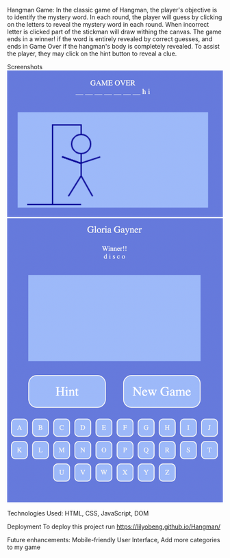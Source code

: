 Hangman Game:
In the classic game of Hangman, the player's objective is to identify the mystery word. In each round, the player will guess by clicking on the letters to reveal the mystery word in each round. When incorrect letter is clicked part of the stickman will draw withing the canvas. The game ends in a winner! if the word is entirely revealed by correct guesses, and ends in Game Over if the hangman's body is completely revealed. To assist the player, they may click on the hint button to reveal a clue.

Screenshots
![Hangman](Hangman-img/Hangman.png)
![Hangman](Hangman-img/Hangman1.png)

Technologies Used:
HTML, 
CSS, 
JavaScript, 
DOM

Deployment
To deploy this project run
https://lilyobeng.github.io/Hangman/

Future enhancements:
Mobile-friendly User Interface,
Add more categories to my game 

